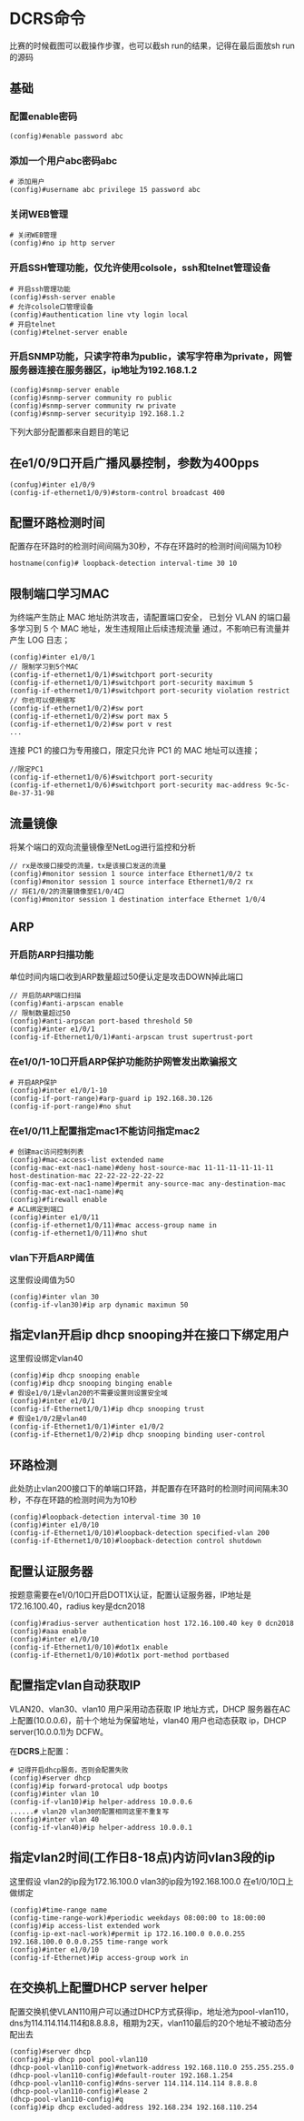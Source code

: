 # DCRS命令

比赛的时候截图可以截操作步骤，也可以截sh run的结果，记得在最后面放sh run的源码

## 基础

### 配置enable密码

``` shell
(config)#enable password abc
```

### 添加一个用户abc密码abc

``` shell
# 添加用户
(config)#username abc privilege 15 password abc
```

### 关闭WEB管理

``` shell
# 关闭WEB管理
(config)#no ip http server
```

### 开启SSH管理功能，仅允许使用colsole，ssh和telnet管理设备

``` shell
# 开启ssh管理功能
(config)#ssh-server enable
# 允许colsole口管理设备
(config)#authentication line vty login local
# 开启telnet
(config)#telnet-server enable
```

### 开启SNMP功能，只读字符串为public，读写字符串为private，网管服务器连接在服务器区，ip地址为192.168.1.2

``` shell
(config)#snmp-server enable
(config)#snmp-server community ro public
(config)#snmp-server community rw private
(config)#snmp-server securityip 192.168.1.2
```



下列大部分配置都来自题目的笔记

## 在e1/0/9口开启广播风暴控制，参数为400pps

``` shell
(confug)#inter e1/0/9
(config-if-ethernet1/0/9)#storm-control broadcast 400
```



## 配置环路检测时间

配置存在环路时的检测时间间隔为30秒，不存在环路时的检测时间间隔为10秒

``` shell
hostname(config)# loopback-detection interval-time 30 10
```



## 限制端口学习MAC

为终端产生防止 MAC 地址防洪攻击，请配置端口安全，
已划分 VLAN 的端口最多学习到 5 个 MAC 地址，发生违规阻止后续违规流量
通过，不影响已有流量并产生 LOG 日志；

``` shell
(config)#inter e1/0/1
// 限制学习到5个MAC
(config-if-ethernet1/0/1)#switchport port-security
(config-if-ethernet1/0/1)#switchport port-security maximum 5
(config-if-ethernet1/0/1)#switchport port-security violation restrict
// 你也可以使用缩写
(config-if-ethernet1/0/2)#sw port
(config-if-ethernet1/0/2)#sw port max 5
(config-if-ethernet1/0/2)#sw port v rest
...
```

连接 PC1 的接口为专用接口，限定只允许 PC1 的 MAC 地址可以连接；

``` shell
//限定PC1
(config-if-ethernet1/0/6)#switchport port-security
(config-if-ethernet1/0/6)#switchport port-security mac-address 9c-5c-8e-37-31-98
```


## 流量镜像
将某个端口的双向流量镜像至NetLog进行监控和分析

``` shell
// rx是改接口接受的流量，tx是该接口发送的流量
(config)#monitor session 1 source interface Ethernet1/0/2 tx
(config)#monitor session 1 source interface Ethernet1/0/2 rx
// 将E1/0/2的流量镜像至E1/0/4口
(config)#monitor session 1 destination interface Ethernet 1/0/4
```

## ARP

### 开启防ARP扫描功能

单位时间内端口收到ARP数量超过50便认定是攻击DOWN掉此端口

``` shell
// 开启防ARP端口扫描
(config)#anti-arpscan enable
// 限制数量超过50
(config)#anti-arpscan port-based threshold 50
(config)#inter e1/0/1
(config-if-Ethernet1/0/1)#anti-arpscan trust supertrust-port
```

### 在e1/0/1-10口开启ARP保护功能防护网管发出欺骗报文

``` shell
# 开启ARP保护
(config)#inter e1/0/1-10
(config-if-port-range)#arp-guard ip 192.168.30.126
(config-if-port-range)#no shut
```

### 在e1/0/11上配置指定mac1不能访问指定mac2

``` shell
# 创建mac访问控制列表
(config)#mac-access-list extended name
(config-mac-ext-nac1-name)#deny host-source-mac 11-11-11-11-11-11 host-destination-mac 22-22-22-22-22-22
(config-mac-ext-nac1-name)#permit any-source-mac any-destination-mac
(config-mac-ext-nac1-name)#q
(config)#firewall enable
# ACL绑定到端口
(config)#inter e1/0/11
(config-if-ethernet1/0/11)#mac access-group name in
(config-if-ethernet1/0/11)#no shut
```

### vlan下开启ARP阈值

这里假设阈值为50

``` shell
(config)#inter vlan 30
(config-if-vlan30)#ip arp dynamic maximun 50
```

## 指定vlan开启ip dhcp snooping并在接口下绑定用户

这里假设绑定vlan40

``` shell
(config)#ip dhcp snooping enable
(config)#ip dhcp snooping binging enable
# 假设e1/0/1是vlan20的不需要设置则设置安全域
(config)#inter e1/0/1
(config-if-Ethernet1/0/1)#ip dhcp snooping trust
# 假设e1/0/2是vlan40
(config-if-Ethernet1/0/1)#inter e1/0/2
(config-if-Ethernet1/0/2)#ip dhcp snooping binding user-control
```



## 环路检测

此处防止vlan200接口下的单端口环路，并配置存在环路时的检测时间间隔未30秒，不存在环路的检测时间为为10秒

``` shell
(config)#loopback-detection interval-time 30 10
(config)#inter e1/0/10
(config-if-Ethernet1/0/10)#loopback-detection specified-vlan 200
(config-if-Ethernet1/0/10)#loopback-detection control shutdown
```



## 配置认证服务器

按题意需要在e1/0/10口开启DOT1X认证，配置认证服务器，IP地址是172.16.100.40，radius key是dcn2018

``` shell
(config)#radius-server authentication host 172.16.100.40 key 0 dcn2018
(config)#aaa enable
(config)#inter e1/0/10
(config-if-Ethernet1/0/10)#dot1x enable
(config-if-Ethernet1/0/10)#dot1x port-method portbased
```



## 配置指定vlan自动获取IP

VLAN20、vlan30、vlan10 用户采用动态获取 IP 地址方式，DHCP 服务器在AC 上配置(10.0.0.6)，前十个地址为保留地址，vlan40 用户也动态获取 ip，DHCP server(10.0.0.1)为 DCFW。

在**DCRS**上配置：

``` shell
# 记得开启dhcp服务，否则会配置失败
(config)#server dhcp
(config)#ip forward-protocal udp bootps
(config)#inter vlan 10
(config-if-vlan10)#ip helper-address 10.0.0.6
......# vlan20 vlan30的配置相同这里不重复写
(config)#inter vlan 40
(config-if-vlan40)#ip helper-address 10.0.0.1
```

## 指定vlan2时间(工作日8-18点)内访问vlan3段的ip

这里假设
vlan2的ip段为172.16.100.0
vlan3的ip段为192.168.100.0
在e1/0/10口上做绑定

``` shell
(config)#time-range name
(config-time-range-work)#periodic weekdays 08:00:00 to 18:00:00
(config)#ip access-list extended work
(config-ip-ext-nacl-work)#permit ip 172.16.100.0 0.0.0.255 192.168.100.0 0.0.0.255 time-range work
(config)#inter e1/0/10
(config-if-Ethernet)#ip access-group work in
```

## 在交换机上配置DHCP server helper

配置交换机使VLAN110用户可以通过DHCP方式获得ip，地址池为pool-vlan110，dns为114.114.114.114和8.8.8.8，租期为2天，vlan110最后的20个地址不被动态分配出去

``` shell
(config)#server dhcp
(config)#ip dhcp pool pool-vlan110
(dhcp-pool-vlan110-config)#network-address 192.168.110.0 255.255.255.0
(dhcp-pool-vlan110-config)#default-router 192.168.1.254
(dhcp-pool-vlan110-config)#dns-server 114.114.114.114 8.8.8.8
(dhcp-pool-vlan110-config)#lease 2
(dhcp-pool-vlan110-config)#q
(config)#ip dhcp excluded-address 192.168.234 192.168.110.254
```

